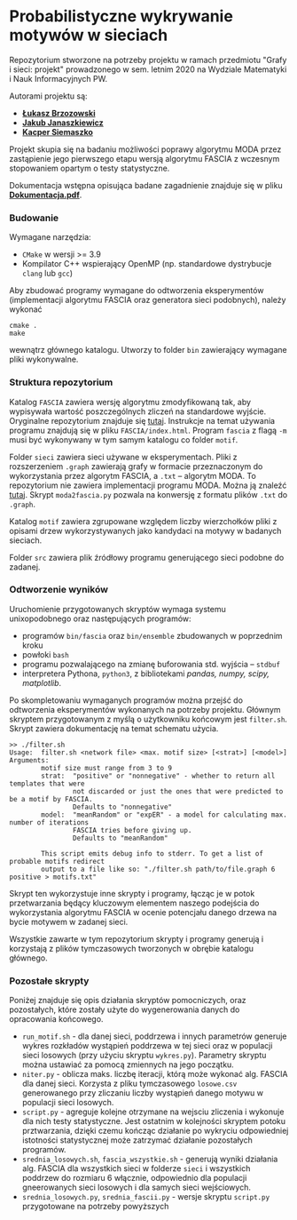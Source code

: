 # Probabilistyczne wykrywanie motywów w sieciach

Repozytorium stworzone na potrzeby projektu w ramach przedmiotu "Grafy i sieci: projekt"
prowadzonego w sem. letnim 2020 na Wydziale Matematyki i Nauk Informacyjnych PW.

Autorami projektu są:

* **[Łukasz Brzozowski](https://github.com/lukaszbrzozowski)**
* **[Jakub Janaszkiewicz](https://github.com/JakuJ)**
* **[Kacper Siemaszko](https://github.com/Siemashko)**

Projekt skupia się na badaniu możliwości poprawy algorytmu MODA przez zastąpienie jego pierwszego etapu
wersją algorytmu FASCIA z wczesnym stopowaniem opartym o testy statystyczne.

Dokumentacja wstępna opisująca badane zagadnienie znajduje się w pliku **[Dokumentacja.pdf](Dokumentacja.pdf)**.

### Budowanie
Wymagane narzędzia:

* `CMake` w wersji >= 3.9
* Kompilator C++ wspierający OpenMP (np. standardowe dystrybucje `clang` lub `gcc`)

Aby zbudować programy wymagane do odtworzenia eksperymentów (implementacji algorytmu FASCIA
oraz generatora sieci podobnych), należy wykonać

```shell script
cmake .
make
```

wewnątrz głównego katalogu. Utworzy to folder `bin` zawierający wymagane pliki wykonywalne.

### Struktura repozytorium

Katalog `FASCIA` zawiera wersję algorytmu zmodyfikowaną tak, aby wypisywała wartość poszczególnych zliczeń na standardowe wyjście.
Oryginalne repozytorium znajduje się [tutaj](http://fascia-psu.sourceforge.net).
Instrukcje na temat używania programu znajdują się w pliku `FASCIA/index.html`.
Program `fascia` z flagą `-m` musi być wykonywany w tym samym katalogu co folder `motif`. 

Folder `sieci` zawiera sieci używane w eksperymentach. Pliki z rozszerzeniem `.graph` zawierają grafy w formacie
przeznaczonym do wykorzystania przez algorytm FASCIA, a `.txt` – algorytm MODA. To repozytorium nie zawiera
implementacji programu MODA. Można ją znaleźć [tutaj](https://github.com/smbadiwe/ParaMODA). Skrypt `moda2fascia.py`
pozwala na konwersję z formatu plików `.txt` do `.graph`.

Katalog `motif` zawiera zgrupowane względem liczby wierzchołków pliki z opisami drzew wykorzystywanych jako kandydaci na motywy
w badanych sieciach.

Folder `src` zawiera plik źródłowy programu generującego sieci podobne do zadanej.

### Odtworzenie wyników

Uruchomienie przygotowanych skryptów wymaga systemu unixopodobnego oraz następujących programów:

* programów `bin/fascia` oraz `bin/ensemble` zbudowanych w poprzednim kroku 
* powłoki `bash`
* programu pozwalającego na zmianę buforowania std. wyjścia – `stdbuf`
* interpretera Pythona, `python3`, z bibliotekami *pandas, numpy, scipy, matplotlib*.

Po skompletowaniu wymaganych programów można przejść do odtworzenia eksperymentów wykonanych na potrzeby
projektu. Głównym skryptem przygotowanym z myślą o użytkowniku końcowym jest `filter.sh`. Skrypt zawiera dokumentację
na temat schematu użycia.

```shell script
>> ./filter.sh
Usage:  filter.sh <network file> <max. motif size> [<strat>] [<model>]
Arguments:
        motif size must range from 3 to 9
        strat:  "positive" or "nonnegative" - whether to return all templates that were
                not discarded or just the ones that were predicted to be a motif by FASCIA.
                Defaults to "nonnegative"
        model:  "meanRandom" or "expER" - a model for calculating max. number of iterations
                FASCIA tries before giving up.
                Defaults to "meanRandom"

        This script emits debug info to stderr. To get a list of probable motifs redirect
        output to a file like so: "./filter.sh path/to/file.graph 6 positive > motifs.txt"
```

Skrypt ten wykorzystuje inne skrypty i programy, łącząc je w potok przetwarzania będący kluczowym elementem
naszego podejścia do wykorzystania algorytmu FASCIA w ocenie potencjału danego drzewa na bycie motywem w
zadanej sieci.

Wszystkie zawarte w tym repozytorium skrypty i programy generują i korzystają z plików tymczasowych tworzonych w obrębie katalogu głównego.

### Pozostałe skrypty

Poniżej znajduje się opis działania skryptów pomocniczych, oraz pozostałych,
które zostały użyte do wygenerowania danych do opracowania końcowego.

* `run_motif.sh` - dla danej sieci, poddrzewa i innych parametrów generuje wykres rozkładów wystąpień poddrzewa w tej sieci
oraz w populacji sieci losowych (przy użyciu skryptu `wykres.py`). Parametry skryptu można ustawiać za pomocą zmiennych na jego początku.
* `niter.py` - oblicza maks. liczbę iteracji, którą może wykonać alg. FASCIA dla danej sieci. Korzysta z pliku tymczasowego
`losowe.csv` generowanego przy zliczaniu liczby wystąpień danego motywu w populacji sieci losowych.
* `script.py` - agreguje kolejne otrzymane na wejsciu zliczenia i wykonuje dla nich testy statystyczne. Jest ostatnim w kolejności
skryptem potoku prztwarzania, dzięki czemu kończąc działanie po wykryciu odpowiedniej istotności statystycznej
może zatrzymać działanie pozostałych programów.
* `srednia_losowych.sh`, `fascia_wszystkie.sh` - generują wyniki działania alg. FASCIA dla wszystkich sieci w folderze
`sieci` i wszystkich poddrzew do rozmiaru 6 włącznie, odpowiednio dla populacji gneerowanych sieci losowych i dla
samych sieci wejściowych.
* `srednia_losowych.py`, `srednia_fascii.py` - wersje skryptu `script.py` przygotowane na potrzeby powyższych